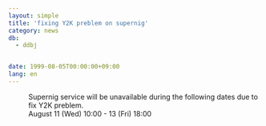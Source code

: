 ```yaml
---
layout: simple
title: 'fixing Y2K preblem on supernig'
category: news
db:
  - ddbj


date: 1999-08-05T00:00:00+09:00
lang: en
---
```


<dd>Supernig service will be unavailable during the following dates due to fix Y2K preblem.<br>
<dd>August 11 (Wed) 10:00 - 13 (Fri) 18:00</dd>
</dd>

